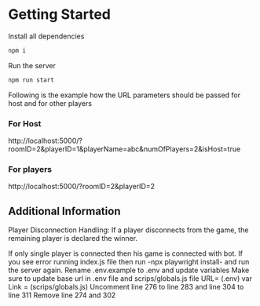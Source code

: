 # Getting Started

Install all dependencies

```bash
npm i
```

Run the server

```bash
npm run start
```



Following is the example how the URL parameters should be passed for host and for other players

### For Host

http://localhost:5000/?roomID=2&playerID=1&playerName=abc&numOfPlayers=2&isHost=true

### For players

http://localhost:5000/?roomID=2&playerID=2

## Additional Information

Player Disconnection Handling: If a player disconnects from the game, the remaining player is declared the winner.

If only single player is connected then his game is connected with bot.
If you see error running index.js file then run -npx playwright install- and run the server again.
Rename .env.example to .env and update variables
Make sure to update base url in .env file and scrips/globals.js file
URL=<base-url> (.env)
var Link = <base-url> (scrips/globals.js)
Uncomment line 276 to line 283 and line 304 to line 311
Remove line 274 and 302
